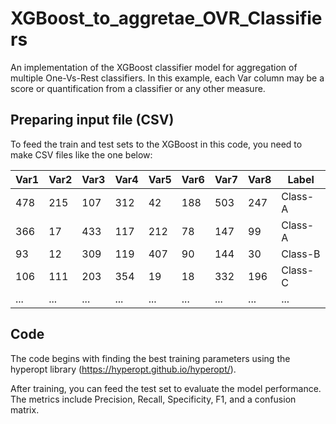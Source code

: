 # XGBoost_to_aggretae_OVR_Classifiers
An implementation of the XGBoost classifier model for aggregation of multiple One-Vs-Rest classifiers.
In this example, each Var column may be a score or quantification from a classifier or any other measure.


## Preparing input file (CSV)
To feed the train and test sets to the XGBoost in this code, you need to make CSV files like the one below:

| Var1    |  Var2   |  Var3   |  Var4   |  Var5   |  Var6   |  Var7   |  Var8   | Label   |
|---------|---------|---------|---------|---------|---------|---------|---------|---------|
| 478     | 215     | 107     | 312     | 42      | 188     | 503     | 247     | Class-A |
| 366     | 17      | 433     | 117     | 212     | 78      | 147     | 99      | Class-A |
| 93      | 12      | 309     | 119     | 407     | 90      | 144     | 30      | Class-B |
| 106     | 111     | 203     | 354     | 19      | 18      | 332     | 196     | Class-C |
| ...     | ...     | ...     | ...     | ...     | ...     | ...     | ...     | ...     |

## Code
The code begins with finding the best training parameters using the hyperopt library (https://hyperopt.github.io/hyperopt/).

After training, you can feed the test set to evaluate the model performance. The metrics include Precision, Recall, Specificity, F1, and a confusion matrix.
